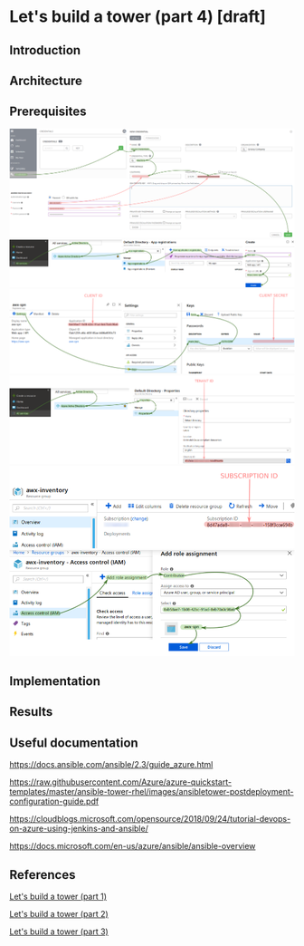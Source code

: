 # Let's build a tower (part 4) [draft]

## Introduction


## Architecture


## Prerequisites
![Create SPN](/images/ansible-tower/create_azure_credentials.png)
![](/images/ansible-tower/aad_app_spn_reg.png)
![](/images/ansible-tower/aad_app_spn_data.png)
![](/images/ansible-tower/get_tenant_id.png)
![](/images/ansible-tower/get_sub_id.png)
![](/images/ansible-tower/grant_access_spn.png)

## Implementation


## Results


## Useful documentation

https://docs.ansible.com/ansible/2.3/guide_azure.html

https://raw.githubusercontent.com/Azure/azure-quickstart-templates/master/ansible-tower-rhel/images/ansibletower-postdeployment-configuration-guide.pdf

https://cloudblogs.microsoft.com/opensource/2018/09/24/tutorial-devops-on-azure-using-jenkins-and-ansible/

https://docs.microsoft.com/en-us/azure/ansible/ansible-overview

## References

[Let's build a tower (part 1)](/ansible-tower-00/README.md)

[Let's build a tower (part 2)](/ansible-tower-01/README.md)

[Let's build a tower (part 3)](/ansible-tower-02/README.md)

